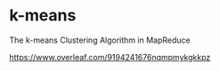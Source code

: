 # k-means
The k-means Clustering Algorithm in MapReduce

https://www.overleaf.com/9194241676nqmpmykgkkpz
